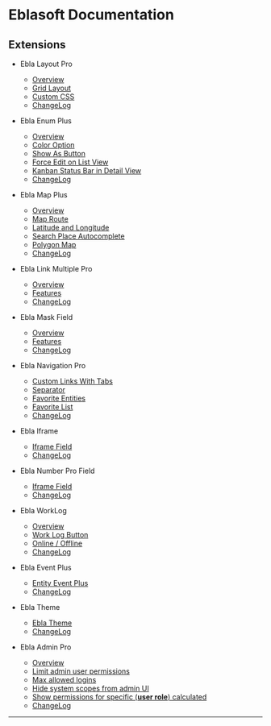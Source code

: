 # Eblasoft Documentation

## Extensions

* Ebla Layout Pro
  * [Overview](extensions/ebla-layout-pro/overview.md)
  * [Grid Layout](extensions/ebla-layout-pro/grid-layout.md)
  * [Custom CSS](extensions/ebla-layout-pro/custom-css.md)
  * [ChangeLog](extensions/ebla-layout-pro/changelog.md)

* Ebla Enum Plus
  * [Overview](extensions/enum-plus/overview.md)
  * [Color Option](extensions/enum-plus/color-option.md)
  * [Show As Button](extensions/enum-plus/show-as-button.md)
  * [Force Edit on List View](extensions/enum-plus/force-edit-on-list-view.md)
  * [Kanban Status Bar in Detail View](extensions/enum-plus/kanban-status-bar-in-detail-view.md)
  * [ChangeLog](extensions/enum-plus/changelog.md)

* Ebla Map Plus
  * [Overview](extensions/map-plus/overview.md)
  * [Map Route](extensions/map-plus/map-route.md)
  * [Latitude and Longitude](extensions/map-plus/latitude-and-longitude.md)
  * [Search Place Autocomplete](extensions/map-plus/search-place-autocomplete.md)
  * [Polygon Map](extensions/map-plus/polygon-map.md)
  * [ChangeLog](extensions/map-plus/changelog.md)

* Ebla Link Multiple Pro
  * [Overview](extensions/link-multiple-pro/overview.md)
  * [Features](extensions/link-multiple-pro/features.md)
  * [ChangeLog](extensions/link-multiple-pro/changelog.md)

* Ebla Mask Field
  * [Overview](extensions/mask-field/overview.md)
  * [Features](extensions/link-multiple-pro/features.md)
  * [ChangeLog](extensions/link-multiple-pro/changelog.md)

* Ebla Navigation Pro
  * [Custom Links With Tabs](extensions/nav-pro/custom-links-with-tabs.md)
  * [Separator](extensions/nav-pro/separator.md)
  * [Favorite Entities](extensions/nav-pro/favorite-entities.md)
  * [Favorite List](extensions/nav-pro/favorite-list.md)
  * [ChangeLog](extensions/nav-pro/changelog.md)

* Ebla Iframe
  * [Iframe Field](extensions/iframe/iframe-field.md)
  * [ChangeLog](extensions/iframe/changelog.md)

* Ebla Number Pro Field
  * [Iframe Field](extensions/number-pro/number-pro-field.md)
  * [ChangeLog](extensions/number-pro/changelog.md)

* Ebla WorkLog
  * [Overview](extensions/work-log/overview.md)
  * [Work Log Button](extensions/work-log/work-log-button.md)
  * [Online / Offline](extensions/work-log/online-offline.md)
  * [ChangeLog](extensions/work-log/changelog.md)

* Ebla Event Plus
  * [Entity Event Plus](extensions/event-plus/event-plus.md)
  * [ChangeLog](extensions/event-plus/changelog.md)

* Ebla Theme
  * [Ebla Theme](extensions/theme/ebla-theme.md)
  * [ChangeLog](extensions/theme/changelog.md)

* Ebla Admin Pro
  * [Overview](extensions/admin-pro/overview.md)
  * [Limit admin user permissions](extensions/admin-pro/limit-admin-user-permissions.md)
  * [Max allowed logins](extensions/admin-pro/max-allowed-logins.md)
  * [Hide system scopes from admin UI](extensions/admin-pro/hide-system-scopes-from-admin-ui.md)
  * [Show permissions for specific (**user role**) calculated](extensions/admin-pro/show-permissions-for-specific-user-calculated.md)
  * [ChangeLog](extensions/admin-pro/changelog.md)

---